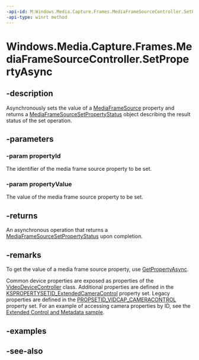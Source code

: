 ```yaml
---
-api-id: M:Windows.Media.Capture.Frames.MediaFrameSourceController.SetPropertyAsync(System.String,System.Object)
-api-type: winrt method
---
```


<!-- Method syntax
public Windows.Foundation.IAsyncOperation<Windows.Media.Capture.Frames.MediaFrameSourceSetPropertyStatus> SetPropertyAsync(System.String propertyId, System.Object propertyValue)
-->

# Windows.Media.Capture.Frames.MediaFrameSourceController.SetPropertyAsync

## -description
Asynchronously sets the value of a [MediaFrameSource](mediaframesource.md) property and returns a [MediaFrameSourceSetPropertyStatus](mediaframesourcesetpropertystatus.md) object describing the result status of the set operation.

## -parameters
### -param propertyId
The identifier of the media frame source property to be set.

### -param propertyValue
The value of the media frame source property to be set.

## -returns
An asynchronous operation that returns a [MediaFrameSourceSetPropertyStatus](mediaframesourcesetpropertystatus.md) upon completion.

## -remarks
To get the value of a media frame source property, use [GetPropertyAsync](mediaframesourcecontroller_getpropertyasync_1561087689.md).

Common device properties are exposed as properties of the [VideoDeviceController](/uwp/api/Windows.Media.Devices.VideoDeviceController) class. Additional properties are defined in the [KSPROPERTYSETID_ExtendedCameraControl](/windows-hardware/drivers/stream/kspropertysetid-extendedcameracontrol) property set. Legacy properties are defined in the [PROPSETID_VIDCAP_CAMERACONTROL](/windows-hardware/drivers/stream/propsetid-vidcap-cameracontrol) property set. For an example of accessing camera properties by ID, see the [Extended Control and Metadata sample](https://github.com/microsoft/Windows-Camera/tree/master/Samples/ExtendedControlAndMetadata/EyeGazeAndBackgroundSegmentation).

## -examples

## -see-also
